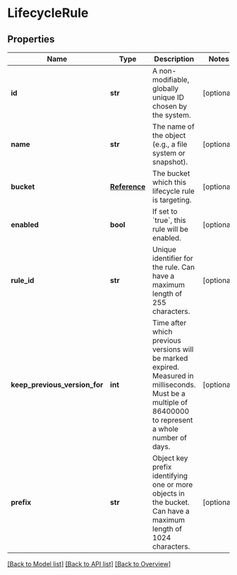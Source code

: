 # LifecycleRule

## Properties
Name | Type | Description | Notes
------------ | ------------- | ------------- | -------------
**id** | **str** | A non-modifiable, globally unique ID chosen by the system. | [optional] 
**name** | **str** | The name of the object (e.g., a file system or snapshot). | [optional] 
**bucket** | [**Reference**](Reference.md) | The bucket which this lifecycle rule is targeting. | [optional] 
**enabled** | **bool** | If set to &#x60;true&#x60;, this rule will be enabled. | [optional] 
**rule_id** | **str** | Unique identifier for the rule. Can have a maximum length of 255 characters. | [optional] 
**keep_previous_version_for** | **int** | Time after which previous versions will be marked expired. Measured in milliseconds. Must be a multiple of 86400000 to represent a whole number of days. | [optional] 
**prefix** | **str** | Object key prefix identifying one or more objects in the bucket. Can have a maximum length of 1024 characters. | [optional] 

[[Back to Model list]](index.md#documentation-for-models) [[Back to API list]](index.md#endpoint-properties) [[Back to Overview]](index.md)


